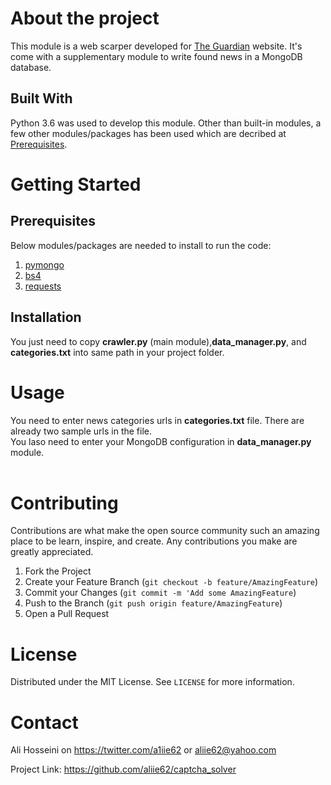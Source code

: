 # About the project
This module is a web scarper developed for [The Guardian](https://www.theguardian.com/au) website. It's come with a supplementary module to write found news in a MongoDB database.

## Built With
Python 3.6 was used to develop this module. Other than built-in modules, a few other modules/packages has been used which are decribed at [Prerequisites](##Prerequisites). 

# Getting Started

## Prerequisites
Below modules/packages are needed to install to run the code:

1. [pymongo](https://api.mongodb.com/python/current/)
2. [bs4](https://pypi.org/project/bs4/)
3. [requests](https://pypi.org/project/requests/)

## Installation
You just need to copy **crawler.py** (main module),**data_manager.py**, and **categories.txt** into same path in your project folder.<br/>

# Usage
You need to enter news categories urls in **categories.txt** file. There are already two sample urls in the file.<br/>
You laso need to enter your MongoDB configuration in **data_manager.py** module.<br/><br/>

# Contributing
Contributions are what make the open source community such an amazing place to be learn, inspire, and create. Any contributions you make are greatly appreciated.

1. Fork the Project
2. Create your Feature Branch (`git checkout -b feature/AmazingFeature`)
3. Commit your Changes (`git commit -m 'Add some AmazingFeature`)
4. Push to the Branch (`git push origin feature/AmazingFeature`)
5. Open a Pull Request

# License
Distributed under the MIT License. See `LICENSE` for more information.

# Contact
Ali Hosseini on https://twitter.com/a1iie62 or aliie62@yahoo.com

Project Link: https://github.com/aliie62/captcha_solver

